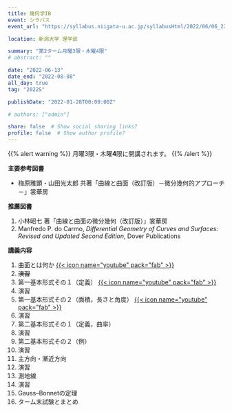 ```yaml
---
title: 幾何学IB
event: シラバス
event_url: "https://syllabus.niigata-u.ac.jp/syllabusHtml/2022/06/06_222S1526_ja_JP.html"

location: 新潟大学 理学部

summary: "第2ターム月曜3限・木曜4限"
# abstract: ""

date: "2022-06-13"
date_end: "2022-08-08"
all_day: true
tag: "2022S"

publishDate: "2022-01-28T00:00:00Z"

# authors: ["admin"]

share: false  # Show social sharing links?
profile: false  # Show author profile?
---
```

{{% alert warning %}}
月曜3限・木曜**4**限に開講されます。
{{% /alert %}}

**主要参考図書**
- 梅原雅顕・山田光太郎 共著「曲線と曲面（改訂版）－微分幾何的アプローチ－」裳華房

**推薦図書**
1. 小林昭七 著「曲線と曲面の微分幾何（改訂版）」裳華房
2. Manfredo P. do Carmo, *Differential Geometry of Curves and Surfaces: Revised and Updated Second Edition*, Dover Publications

**講義内容**
1. 曲面とは何か
	[{{< icon name="youtube" pack="fab" >}}](https://youtu.be/nOfyO0dyh4A)
2. ~~演習~~
3. 第一基本形式その１（定義）
	[{{< icon name="youtube" pack="fab" >}}](https://youtu.be/5eW94zmbI94)
4. 演習
5. 第一基本形式その２（面積，長さと角度）
	[{{< icon name="youtube" pack="fab" >}}](https://youtu.be/3CIwCPKqh04)
6. 演習
7. 第二基本形式その１（定義，曲率）
8. 演習
9. 第二基本形式その２（例）
10. 演習
11. 主方向・漸近方向
12. 演習
13. 測地線
14. 演習
15. Gauss–Bonnetの定理
16. ターム末試験とまとめ
